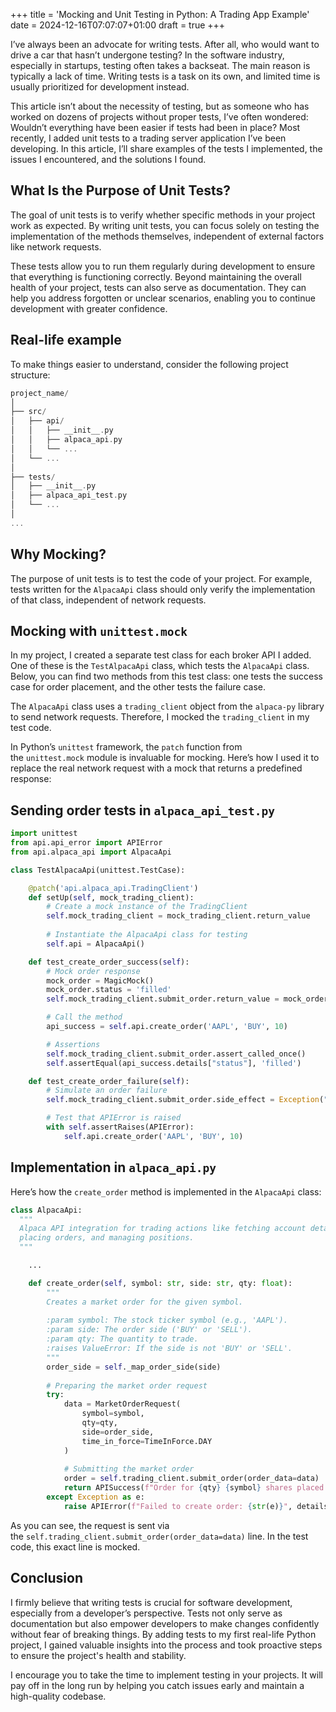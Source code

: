+++
title = 'Mocking and Unit Testing in Python: A Trading App Example'
date = 2024-12-16T07:07:07+01:00
draft = true
+++

I’ve always been an advocate for writing tests. After all, who would want to drive a car that hasn’t undergone testing? In the software industry, especially in startups, testing often takes a backseat. The main reason is typically a lack of time. Writing tests is a task on its own, and limited time is usually prioritized for development instead.

This article isn’t about the necessity of testing, but as someone who has worked on dozens of projects without proper tests, I’ve often wondered: Wouldn’t everything have been easier if tests had been in place? Most recently, I added unit tests to a trading server application I’ve been developing. In this article, I’ll share examples of the tests I implemented, the issues I encountered, and the solutions I found.

## What Is the Purpose of Unit Tests?

The goal of unit tests is to verify whether specific methods in your project work as expected. By writing unit tests, you can focus solely on testing the implementation of the methods themselves, independent of external factors like network requests.

These tests allow you to run them regularly during development to ensure that everything is functioning correctly. Beyond maintaining the overall health of your project, tests can also serve as documentation. They can help you address forgotten or unclear scenarios, enabling you to continue development with greater confidence.

## Real-life example

To make things easier to understand, consider the following project structure:

```swift
project_name/
│
├── src/
│   ├── api/
│   │   ├── __init__.py
│   │   ├── alpaca_api.py
│   │   └── ...
│   └── ...
│
├── tests/
│   ├── __init__.py
│   ├── alpaca_api_test.py
│   └── ...
│
...
```

## Why Mocking?

The purpose of unit tests is to test the code of your project. For example, tests written for the `AlpacaApi` class should only verify the implementation of that class, independent of network requests.

## Mocking with `unittest.mock`

In my project, I created a separate test class for each broker API I added. One of these is the `TestAlpacaApi` class, which tests the `AlpacaApi` class. Below, you can find two methods from this test class: one tests the success case for order placement, and the other tests the failure case.

The `AlpacaApi` class uses a `trading_client` object from the `alpaca-py` library to send network requests. Therefore, I mocked the `trading_client` in my test code.

In Python’s `unittest` framework, the `patch` function from the `unittest.mock` module is invaluable for mocking. Here’s how I used it to replace the real network request with a mock that returns a predefined response:

## Sending order tests in `alpaca_api_test.py`

```python
import unittest
from api.api_error import APIError
from api.alpaca_api import AlpacaApi

class TestAlpacaApi(unittest.TestCase):

    @patch('api.alpaca_api.TradingClient')
    def setUp(self, mock_trading_client):
        # Create a mock instance of the TradingClient
        self.mock_trading_client = mock_trading_client.return_value
        
        # Instantiate the AlpacaApi class for testing
        self.api = AlpacaApi()

    def test_create_order_success(self):
        # Mock order response
        mock_order = MagicMock()
        mock_order.status = 'filled'
        self.mock_trading_client.submit_order.return_value = mock_order

        # Call the method
        api_success = self.api.create_order('AAPL', 'BUY', 10)

        # Assertions
        self.mock_trading_client.submit_order.assert_called_once()
        self.assertEqual(api_success.details["status"], 'filled')

    def test_create_order_failure(self):
        # Simulate an order failure
        self.mock_trading_client.submit_order.side_effect = Exception("API error")

        # Test that APIError is raised
        with self.assertRaises(APIError):
            self.api.create_order('AAPL', 'BUY', 10)
```

## Implementation in `alpaca_api.py`

Here’s how the `create_order` method is implemented in the `AlpacaApi` class:

```python
class AlpacaApi:
  """
  Alpaca API integration for trading actions like fetching account details, 
  placing orders, and managing positions.
  """

	...

	def create_order(self, symbol: str, side: str, qty: float):
	    """
	    Creates a market order for the given symbol.
	    
	    :param symbol: The stock ticker symbol (e.g., 'AAPL').
	    :param side: The order side ('BUY' or 'SELL').
	    :param qty: The quantity to trade.
	    :raises ValueError: If the side is not 'BUY' or 'SELL'.
	    """
	    order_side = self._map_order_side(side)
	
	    # Preparing the market order request
	    try:
	        data = MarketOrderRequest(
	            symbol=symbol,
	            qty=qty,
	            side=order_side,
	            time_in_force=TimeInForce.DAY
	        )
	
	        # Submitting the market order
	        order = self.trading_client.submit_order(order_data=data)
	        return APISuccess(f"Order for {qty} {symbol} shares placed successfully.", details={"status": order.status})
	    except Exception as e:
	        raise APIError(f"Failed to create order: {str(e)}", details={"method": "create_order", "symbol": symbol})
```

As you can see, the request is sent via the `self.trading_client.submit_order(order_data=data)` line. In the test code, this exact line is mocked.

## Conclusion

I firmly believe that writing tests is crucial for software development, especially from a developer’s perspective. Tests not only serve as documentation but also empower developers to make changes confidently without fear of breaking things. By adding tests to my first real-life Python project, I gained valuable insights into the process and took proactive steps to ensure the project's health and stability.

I encourage you to take the time to implement testing in your projects. It will pay off in the long run by helping you catch issues early and maintain a high-quality codebase.